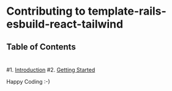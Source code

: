 # Contributing to template-rails-esbuild-react-tailwind
 ## Table of Contents
 #
 #1. [Introduction](#introduction)
 #2. [Getting Started](#getting-started)

Happy Coding :-)

